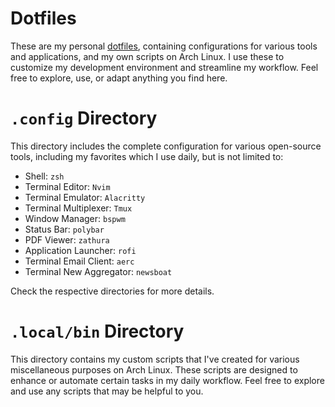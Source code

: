 # Dotfiles

These are my personal [dotfiles](https://wiki.archlinux.org/title/Dotfiles),
containing configurations for various tools and applications, and my own scripts
on Arch Linux. I use these to customize my development environment and
streamline my workflow. Feel free to explore, use, or adapt anything you find
here.

# `.config` Directory

This directory includes the complete configuration for various open-source
tools, including my favorites which I use daily, but is not limited to:

- Shell: `zsh`
- Terminal Editor: `Nvim`
- Terminal Emulator: `Alacritty`
- Terminal Multiplexer: `Tmux`
- Window Manager: `bspwm`
- Status Bar: `polybar`
- PDF Viewer: `zathura`
- Application Launcher: `rofi`
- Terminal Email Client: `aerc`
- Terminal New Aggregator: `newsboat`

Check the respective directories for more details.

# `.local/bin` Directory

This directory contains my custom scripts that I've created for various
miscellaneous purposes on Arch Linux. These scripts are designed to enhance or
automate certain tasks in my daily workflow. Feel free to explore and use any
scripts that may be helpful to you.
